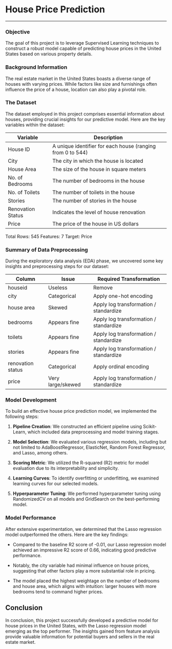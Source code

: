 # House Price Prediction

---

### Objective

The goal of this project is to leverage Supervised Learning techniques to construct a robust model capable of predicting house prices in the United States based on various property details.

### Background Information

The real estate market in the United States boasts a diverse range of houses with varying prices. While factors like size and furnishings often influence the price of a house, location can also play a pivotal role.

### The Dataset

The dataset employed in this project comprises essential information about houses, providing crucial insights for our predictive model. Here are the key variables within the dataset:

| Variable          | Description                                        |
|-------------------|----------------------------------------------------|
| House ID          | A unique identifier for each house (ranging from 0 to 544)  |
| City              | The city in which the house is located           |
| House Area        | The size of the house in square meters            |
| No. of Bedrooms   | The number of bedrooms in the house               |
| No. of Toilets    | The number of toilets in the house                |
| Stories           | The number of stories in the house                |
| Renovation Status | Indicates the level of house renovation           |
| Price             | The price of the house in US dollars              |

Total Rows: 545
Features: 7
Target: Price

### Summary of Data Preprocessing

During the exploratory data analysis (EDA) phase, we uncovered some key insights and preprocessing steps for our dataset:

| Column           | Issue                 | Required Transformation               |
|------------------|-----------------------|---------------------------------------|
| houseid          | Useless               | Remove                                |
| city             | Categorical           | Apply one-hot encoding                |
| house area       | Skewed                | Apply log transformation / standardize|
| bedrooms         | Appears fine          | Apply log transformation / standardize|
| toilets          | Appears fine          | Apply log transformation / standardize|
| stories          | Appears fine          | Apply log transformation / standardize|
| renovation status| Categorical           | Apply ordinal encoding                |
| price            | Very large/skewed     | Apply log transformation / standardize|

### Model Development

To build an effective house price prediction model, we implemented the following steps:

1. **Pipeline Creation**: We constructed an efficient pipeline using Scikit-Learn, which included data preprocessing and model training stages.

2. **Model Selection**: We evaluated various regression models, including but not limited to AdaBoostRegressor, ElasticNet, Random Forest Regressor, and Lasso, among others.

3. **Scoring Metric**: We utilized the R-squared (R2) metric for model evaluation due to its interpretability and simplicity.

4. **Learning Curves**: To identify overfitting or underfitting, we examined learning curves for our selected models.

5. **Hyperparameter Tuning**: We performed hyperparameter tuning using RandomizedCV on all models and GridSearch on the best-performing model.

### Model Performance

After extensive experimentation, we determined that the Lasso regression model outperformed the others. Here are the key findings:

- Compared to the baseline R2 score of -0.01, our Lasso regression model achieved an impressive R2 score of 0.66, indicating good predictive performance.

- Notably, the city variable had minimal influence on house prices, suggesting that other factors play a more substantial role in pricing.

- The model placed the highest weightage on the number of bedrooms and house area, which aligns with intuition: larger houses with more bedrooms tend to command higher prices.

## Conclusion

In conclusion, this project successfully developed a predictive model for house prices in the United States, with the Lasso regression model emerging as the top performer. The insights gained from feature analysis provide valuable information for potential buyers and sellers in the real estate market.